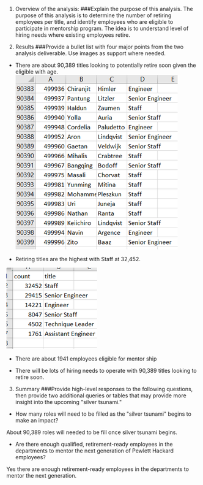 1. Overview of the analysis: 
###Explain the purpose of this analysis.
The purpose of this analysis is to determine the number of retiring employees per title, and identify employees who are eligible to participate in mentorship program. The idea is to understand level of hiring needs where existing employees retire.
 
2. Results 
###Provide a bullet list with four major points from the two analysis deliverable. Use images as support where needed.
- There are about 90,389 titles looking to potentially retire soon given the eligible with age. 
![image](Data/retiringsoon.png)

- Retiring titles are the highest with Staff at 32,452.

![image](Data/retiringtitles.png)

- There are about 1941 employees eligible for mentor ship

- There will be lots of hiring needs to operate with 90,389 titles looking to retire soon.

3. Summary 
###Provide high-level responses to the following questions, then provide two additional queries or tables that may provide more insight into the upcoming "silver tsunami."

- How many roles will need to be filled as the "silver tsunami" begins to make an impact?

About 90,389 roles will needed to be fill once silver tsunami begins.

- Are there enough qualified, retirement-ready employees in the departments to mentor the next generation of Pewlett Hackard employees?

Yes there are enough retirement-ready employees in the departments to mentor the next generation. 
